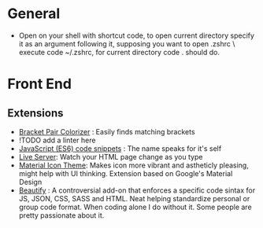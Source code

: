 # General
- Open on your shell with shortcut code, to open current directory specify it as an argument following it, supposing you want to open .zshrc \ execute code ~/.zshrc, for current directory code . should do.

# Front End

## Extensions
- [Bracket Pair Colorizer](https://marketplace.visualstudio.com/items?itemName=CoenraadS.bracket-pair-colorizer) : Easily finds matching brackets
- !TODO add a linter here
- [JavaScript (ES6) code snippets](https://marketplace.visualstudio.com/items?itemName=xabikos.JavaScriptSnippets) : The name speaks for it's self
- [Live Server](https://marketplace.visualstudio.com/items?itemName=ritwickdey.LiveServer): Watch your HTML page change as you type
- [Material Icon Theme](https://marketplace.visualstudio.com/items?itemName=PKief.material-icon-theme): Makes icon more vibrant and astheticly pleasing, might help with UI thinking. Extension based on Google's Material Design
- [Beautify](https://marketplace.visualstudio.com/items?itemName=HookyQR.beautify) : A controversial add-on that enforces a specific code sintax for JS, JSON, CSS, SASS and HTML. Neat helping standardize personal or group code format. When coding alone I do without it. Some people are pretty passionate about it.
